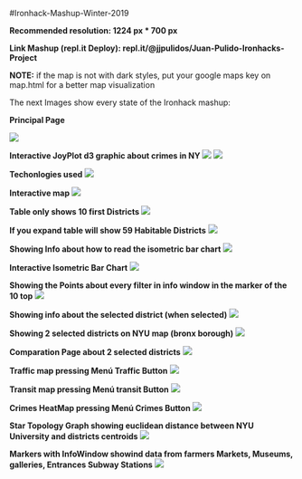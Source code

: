 #Ironhack-Mashup-Winter-2019

**Recommended resolution: 1224 px * 700 px**

**Link Mashup (repl.it Deploy): repl.it/@jjpulidos/Juan-Pulido-Ironhacks-Project**

**NOTE:** if the map is not with dark styles, put your google maps key on map.html for
a better map visualization

The next Images show every state of the Ironhack mashup:

**Principal Page**

![](https://i.imgur.com/y6JCRWl.png)

**Interactive JoyPlot d3 graphic about crimes in NY**
![](https://i.imgur.com/cdt7FRJ.png)
![](https://i.imgur.com/GEMnPmO.png)

**Techonlogies used** 
![](https://i.imgur.com/kgrpiHz.png)

**Interactive map**
![](https://i.imgur.com/bwfR0pg.png)

**Table only shows 10 first Districts**
![](https://i.imgur.com/lUDaH4j.png)

**If you expand table will show 59 Habitable Districts**
![](https://i.imgur.com/hoyNYVX.png)

**Showing Info about how to read the isometric bar chart**
![](https://i.imgur.com/W2vz5h6.png)

**Interactive Isometric Bar Chart**
![](https://i.imgur.com/Jhm7g8F.png)

**Showing the Points about every filter in info window in the marker of the 10 top**
![](https://i.imgur.com/To9BeqL.png)

**Showing info about the selected district (when selected)**
![](https://i.imgur.com/Fpb7Kn8.png)

**Showing 2 selected districts on NYU map (bronx borough)**
![](https://i.imgur.com/n1m8CVy.png)

**Comparation Page about 2 selected districts**
![](https://i.imgur.com/BK4wOQG.png)

**Traffic map pressing Menú Traffic Button**
![](https://i.imgur.com/CsNwt3j.png)

**Transit map pressing Menú transit Button**
![](https://i.imgur.com/7pfyK3i.png)

**Crimes HeatMap pressing Menú Crimes Button**
![](https://i.imgur.com/90iDmge.png)

**Star Topology Graph showing euclidean distance between NYU University and districts centroids**
![](https://i.imgur.com/Q2U3sQc.png)

**Markers with InfoWindow showind data from farmers Markets, Museums, galleries, Entrances Subway Stations**
![](https://i.imgur.com/7X6EOuO.png)